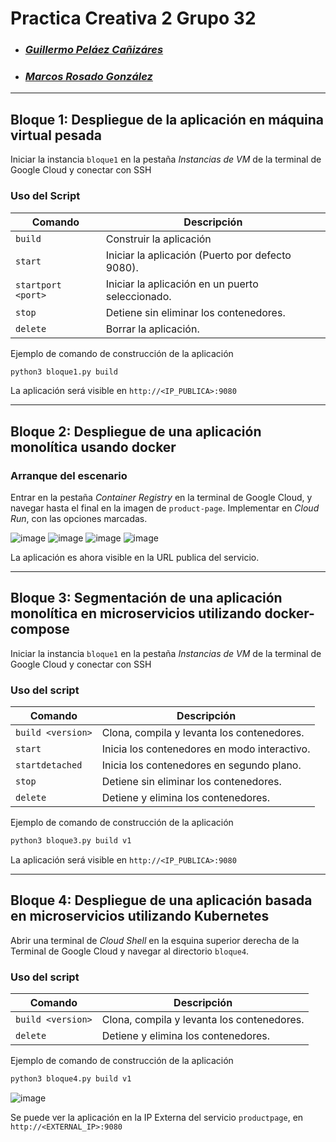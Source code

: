 # **Practica Creativa 2 Grupo 32**
  - ### ***[Guillermo Peláez Cañizáres](https://github.com/Guillepc)***
  - ### ***[Marcos Rosado González](https://github.com/marcoos-rg)***
---
## **Bloque 1: Despliegue de la aplicación en máquina virtual pesada**

Iniciar la instancia `bloque1` en la pestaña *Instancias de VM* de la terminal de Google Cloud y conectar con SSH

### **Uso del Script**

| Comando         | Descripción                                  |
| --------------- | -------------------------------------------- |
| `build`         | Construir la aplicación   |
| `start`         | Iniciar la aplicación (Puerto por defecto 9080). |
| `startport <port>` | Iniciar la aplicación en un puerto seleccionado.   |
| `stop`          | Detiene sin eliminar los contenedores.       |
| `delete`        | Borrar la aplicación.          |

Ejemplo de comando de construcción de la aplicación
```bash
python3 bloque1.py build
```

La aplicación será visible en `http://<IP_PUBLICA>:9080`

---
## **Bloque 2: Despliegue de una aplicación monolítica usando docker**
### **Arranque del escenario**

Entrar en la pestaña *Container Registry* en la terminal de Google Cloud, y navegar hasta el final en la imagen de `product-page`. Implementar en *Cloud Run*, con las opciones marcadas.

![image](https://github.com/user-attachments/assets/e7409507-1fac-4d1f-ba95-0c7e0f28b179)
![image](https://github.com/user-attachments/assets/b57b08f1-b933-4c07-adba-26868f6d0f25)
![image](https://github.com/user-attachments/assets/585ab17d-18cc-4471-b2b8-fa23062872c8)
![image](https://github.com/user-attachments/assets/2549a512-8565-416d-b8b9-cb0b61e75998)

La aplicación es ahora visible en la URL publica del servicio.

---
## **Bloque 3: Segmentación de una aplicación monolítica en microservicios utilizando docker-compose**

Iniciar la instancia `bloque1` en la pestaña *Instancias de VM* de la terminal de Google Cloud y conectar con SSH

### Uso del script

| Comando         | Descripción                                  |
| --------------- | -------------------------------------------- |
| `build <version>`         | Clona, compila y levanta los contenedores.   |
| `start`         | Inicia los contenedores en modo interactivo. |
| `startdetached` | Inicia los contenedores en segundo plano.    |
| `stop`          | Detiene sin eliminar los contenedores.       |
| `delete`        | Detiene y elimina los contenedores.          |

Ejemplo de comando de construcción de la aplicación
```bash
python3 bloque3.py build v1
```

La aplicación será visible en `http://<IP_PUBLICA>:9080`

---
## **Bloque 4: Despliegue de una aplicación basada en microservicios utilizando Kubernetes**

Abrir una terminal de *Cloud Shell* en la esquina superior derecha de la Terminal de Google Cloud y navegar al directorio `bloque4`.

### Uso del script

| Comando         | Descripción                                  |
| --------------- | -------------------------------------------- |
| `build <version>`         | Clona, compila y levanta los contenedores.   |
| `delete`        | Detiene y elimina los contenedores.          |

Ejemplo de comando de construcción de la aplicación
```bash
python3 bloque4.py build v1
```

![image](https://github.com/user-attachments/assets/1a640c7b-0840-4b59-ba4c-f356b1f3d2ea)

Se puede ver la aplicación en la IP Externa del servicio `productpage`, en `http://<EXTERNAL_IP>:9080`

